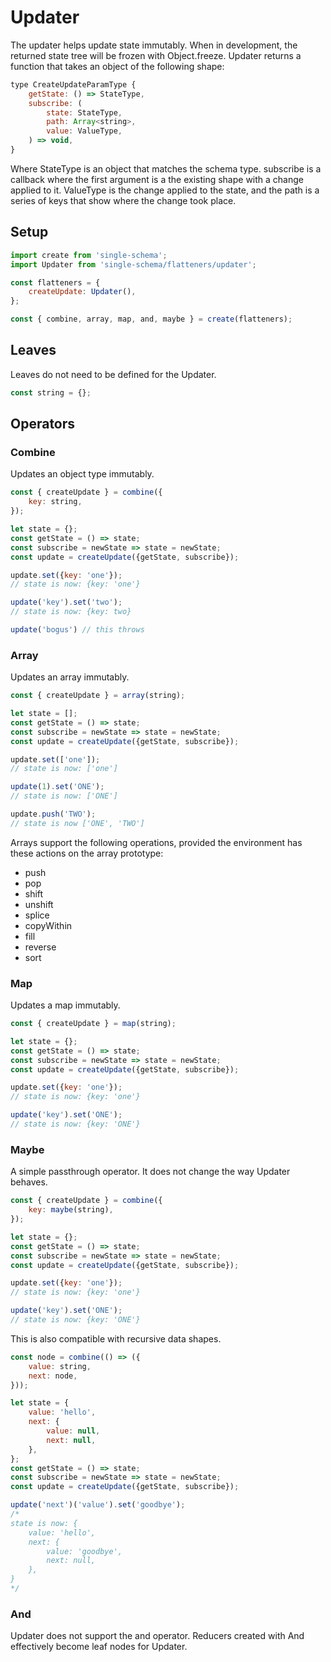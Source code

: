 # Updater

The updater helps update state immutably. When in development, the returned state tree will be frozen with Object.freeze. Updater returns a function that takes an object of the following shape:

```javascript  
type CreateUpdateParamType {  
	getState: () => StateType,
	subscribe: (
		state: StateType, 
		path: Array<string>, 
		value: ValueType,
	) => void, 
}
```

Where StateType is an object that matches the schema type. subscribe is a callback where the first argument is a the existing shape with a change applied to it. ValueType is the change applied to the state, and the path is a series of keys that show where the change took place.

## Setup
```javascript
import create from 'single-schema';
import Updater from 'single-schema/flatteners/updater';

const flatteners = {
	createUpdate: Updater(),
};

const { combine, array, map, and, maybe } = create(flatteners);
```

## Leaves
Leaves do not need to be defined for the Updater.

```javascript
const string = {};
```

## Operators

### Combine

Updates an object type immutably.

```javascript
const { createUpdate } = combine({
	key: string,
});

let state = {};
const getState = () => state;
const subscribe = newState => state = newState;
const update = createUpdate({getState, subscribe});

update.set({key: 'one'});
// state is now: {key: 'one'}

update('key').set('two');
// state is now: {key: two}

update('bogus') // this throws

```

### Array

Updates an array immutably.

```javascript
const { createUpdate } = array(string);

let state = [];
const getState = () => state;
const subscribe = newState => state = newState;
const update = createUpdate({getState, subscribe});

update.set(['one']);
// state is now: ['one']

update(1).set('ONE');
// state is now: ['ONE']

update.push('TWO');
// state is now ['ONE', 'TWO']
```

Arrays support the following operations, provided the environment has these actions on the array prototype:

* push
* pop
* shift
* unshift
* splice
* copyWithin
* fill
* reverse
* sort

### Map

Updates a map immutably.

```javascript
const { createUpdate } = map(string);

let state = {};
const getState = () => state;
const subscribe = newState => state = newState;
const update = createUpdate({getState, subscribe});

update.set({key: 'one'});
// state is now: {key: 'one'}

update('key').set('ONE');
// state is now: {key: 'ONE'}
```

### Maybe

A simple passthrough operator. It does not change the way Updater behaves.

```javascript
const { createUpdate } = combine({
	key: maybe(string),
});

let state = {};
const getState = () => state;
const subscribe = newState => state = newState;
const update = createUpdate({getState, subscribe});

update.set({key: 'one'});
// state is now: {key: 'one'}

update('key').set('ONE');
// state is now: {key: 'ONE'}
```

This is also compatible with recursive data shapes.

```javascript
const node = combine(() => ({
	value: string,
	next: node,
}));

let state = {
	value: 'hello',
	next: {
		value: null,
		next: null,
	},
};
const getState = () => state;
const subscribe = newState => state = newState;
const update = createUpdate({getState, subscribe});

update('next')('value').set('goodbye');
/*
state is now: {
	value: 'hello',
	next: {
		value: 'goodbye',
		next: null,
	},
}
*/
```

### And

Updater does not support the and operator. Reducers created with And effectively become leaf nodes for Updater.